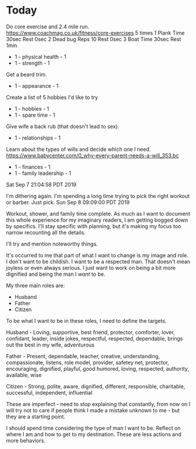 # Today

Do core exercise and 2.4 mile run.
  https://www.coachmag.co.uk/fitness/core-exercises 5 times
  1 Plank Time 30sec Rest 0sec
  2 Dead bug Reps 10 Rest 0sec
  3 Boat Time 30sec Rest 1min
* 1 - physical health - 1
* 1 - strength - 1

Get a beard trim.
* 1 - appearance - 1

Create a list of 5 hobbies I'd like to try
* 1 - hobbies - 1
* 1 - spare time - 1

Give wife a back rub (that doesn't lead to sex).
* 1 - relationships - 1

Learn about the types of wills and decide which one I need.
https://www.babycenter.com/0_why-every-parent-needs-a-will_353.bc
* 1 - finances - 1
* 1 - family leadership - 1

Sat Sep  7 21:04:58 PDT 2019

I'm dithering again.  I'm spending a long time trying to pick the right workout
or barber.  Just pick.
Sun Sep  8 09:09:00 PDT 2019

Workout, shower, and family time complete.  As much as I want to document this
whole experience for my imaginary readers, I am getting bogged down by
specifics.  I'll stay specific with planning, but it's making my focus too
narrow recounting all the details.

I'll try and mention noteworthy things.

It's occurred to me that part of what I want to change is my image and role.  I
don't want to be childish.  I want to be a respected man.  That doesn't mean
joyless or even always serious.  I just want to work on being a bit more
dignified and being the man I _want_ to be.

My three main roles are:

* Husband
* Father
* Citizen

To be what I want to be in these roles, I need to define the targets.

Husband - Loving, supportive, best friend, protector, comforter, lover,
confidant, leader, inside jokes, respectful, respected, dependable, brings out
the best in my wife, adventurous

Father - Present, dependable, teacher, creative, understanding, compassionate,
listens, role model, provider, safetey net, protector, encouraging, dignified,
playful, good humored, loving, respected, authority, available, wise

Citizen - Strong, polite, aware, dignified, different, responsible, charitable,
successful, independent, influential

These are imperfect - need to stop explaining that constantly, from now on I
will try not to care if people think I made a mistake unknown to me - but they
are a starting point.

I should spend time considering the type of man I want to be.  Reflect on where
I am and how to get to my destination.  These are less actions and more
behaviors.

